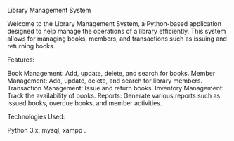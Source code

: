 Library Management System


Welcome to the Library Management System, a Python-based application designed to help manage the operations of a library efficiently. This system allows for managing books, members, and transactions such as issuing and returning books.

Features:

Book Management: Add, update, delete, and search for books.
Member Management: Add, update, delete, and search for library members.
Transaction Management: Issue and return books.
Inventory Management: Track the availability of books.
Reports: Generate various reports such as issued books, overdue books, and member activities.

Technologies Used:

Python 3.x,
mysql,
xampp .
